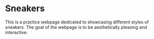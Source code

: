 # Sneakers
This is a practice webpage dedicated to showcasing different styles of sneakers. The goal of the webpage is to be aesthetically pleasing and interactive.
